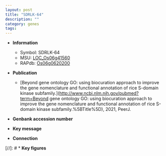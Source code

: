 ```yaml
---
layout: post
title: "SDRLK-64"
description: ""
category: genes
tags: 
---
```


* **Information**  
    + Symbol: SDRLK-64  
    + MSU: [LOC_Os06g41560](http://rice.uga.edu/cgi-bin/ORF_infopage.cgi?orf=LOC_Os06g41560)  
    + RAPdb: [Os06g0620200](http://rapdb.dna.affrc.go.jp/viewer/gbrowse_details/irgsp1?name=Os06g0620200)  

* **Publication**  
    + [Beyond gene ontology GO: using biocuration approach to improve the gene nomenclature and functional annotation of rice S-domain kinase subfamily.](http://www.ncbi.nlm.nih.gov/pubmed?term=Beyond gene ontology GO: using biocuration approach to improve the gene nomenclature and functional annotation of rice S-domain kinase subfamily.%5BTitle%5D), 2021, PeerJ.

* **Genbank accession number**  

* **Key message**  

* **Connection**  

[//]: # * **Key figures**  


